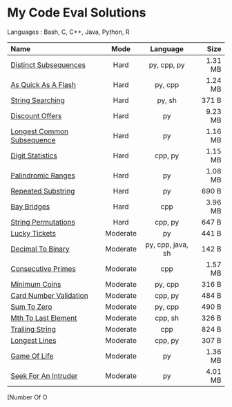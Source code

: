 # My Code Eval Solutions
Languages : Bash, C, C++, Java, Python, R

Name  | Mode | Language | Size
:--|:-:|:-:|--:
[Distinct Subsequences](./tree/master/01-hard/distinct_subsequences) | Hard | py, cpp, py | 1.31 MB 
[As Quick As A Flash](../01-hard/as_quick_as_a_flash) | Hard | py, cpp | 1.24 MB 
[String Searching](../tree/master/01-hard/string_searching) | Hard | py, sh | 371 B 
[Discount Offers](../tree/master/01-hard/discount_offers) | Hard | py | 9.23 MB 
[Longest Common Subsequence](../tree/master/01-hard/longest_common_subsequence) | Hard | py | 1.16 MB 
[Digit Statistics](../tree/master/01-hard/digit_statistics) | Hard | cpp, py | 1.15 MB 
[Palindromic Ranges](../tree/master/01-hard/palindromic_ranges) | Hard | py | 1.08 MB 
[Repeated Substring](../tree/master/01-hard/repeated_substring) | Hard | py | 690 B 
[Bay Bridges](../tree/master/01-hard/bay_bridges) | Hard | cpp | 3.96 MB 
[String Permutations](../tree/master/01-hard/string_permutations) | Hard | cpp, py | 647 B 
[Lucky Tickets](../tree/master/02-moderate/lucky_tickets) | Moderate | py | 441 B 
[Decimal To Binary](../tree/master/02-moderate/decimal_to_binary) | Moderate | py, cpp, java, sh | 142 B 
[Consecutive Primes](../tree/master/02-moderate/consecutive_primes) | Moderate | cpp | 1.57 MB 
[Minimum Coins](../tree/master/02-moderate/minimum_coins) | Moderate | py, cpp | 316 B 
[Card Number Validation](../tree/master/02-moderate/card_number_validation) | Moderate | cpp, py | 484 B 
[Sum To Zero](../tree/master/02-moderate/sum_to_zero) | Moderate | py, cpp | 490 B 
[Mth To Last Element](../tree/master/02-moderate/mth_to_last_element) | Moderate | cpp, sh | 326 B 
[Trailing String](../tree/master/02-moderate/trailing_string) | Moderate | cpp | 824 B 
[Longest Lines](../tree/master/02-moderate/longest_lines) | Moderate | cpp, py | 307 B 
[Game Of Life](../tree/master/02-moderate/game_of_life) | Moderate | py | 1.36 MB 
[Seek For An Intruder](../tree/master/02-moderate/seek_for_an_intruder) | Moderate | py | 4.01 MB 
[Number Of O
